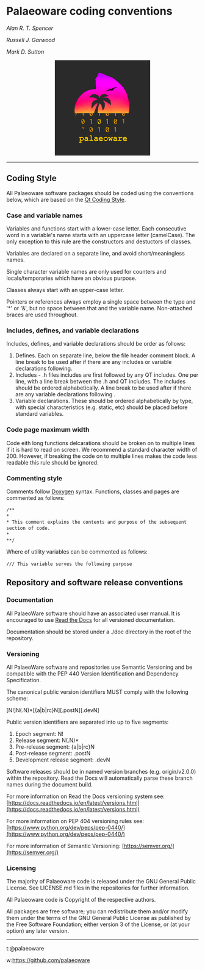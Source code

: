 # Palaeoware coding conventions

*Alan R. T. Spencer*

*Russell J. Garwood*

*Mark D. Sutton*

<p align="center">
  <img width="250" height="250" src="./resources/palaeoware_logo_square.png">
</p>

______

## Coding Style

All Palaeoware software packages should be coded using the conventions below, which are based on the [Qt Coding Style](https://wiki.qt.io/Qt_Coding_Style).

### Case and variable names

Variables and functions start with a lower-case letter. Each consecutive word in a variable's name starts with an uppercase letter (camelCase). The only exception to this rule are the constructors and destuctors of classes. 

Variables are declared on a separate line, and avoid short/meaningless names. 

Single character variable names are only used for counters and locals/temporaries which have an obvious purpose. 

Classes always start with an upper-case letter. 

Pointers or references always employ a single space between the type and '*' or '&', but no space between that and the variable name. Non-attached braces are used throughout.

### Includes, defines, and variable declarations

Includes, defines, and variable declarations should be order as follows:

1. Defines. Each on separate line, below the file header comment block. A line break to be used after if there are any includes or variable declarations following.
2. Includes - .h files includes are first followed by any QT includes. One per line, with a line break between the .h and QT includes. The includes should be ordered alphabetically. A line break to be used after if there are any variable declarations following .
3. Variable declarations. These should be ordered alphabetically by type, with special characteristics (e.g. static, etc) should be placed before standard variables.

### Code page maximum width

Code eith long functions delcarations should be broken on to multiple lines if it is hard to read on screen. We recommend a standard character width of 200. However, if breaking the code on to multiple lines makes the code less readable this rule should be ignored.

### Commenting style

Comments follow [Doxygen](https://github.com/doxygen/doxygen) syntax. Functions, classes and pages are  commented as follows:

```
/**
*
* This comment explains the contents and purpose of the subsequent section of code.
*
**/
```
Where of utility variables can be commented as follows:

`/// This variable serves the following purpose`

## Repository and software release conventions

### Documentation

All PalaeoWare software should have an associated user manual. It is encouraged to use [Read the Docs](https://readthedocs.org/) for all versioned documentation.

Documentation should be stored under a ./doc directory in the root of the repository.

### Versioning

All PalaeoWare software and repositories use Semantic Versioning and be compatible with the PEP 440 Version Identification and Dependency Specification.

The canonical public version identifiers MUST comply with the following scheme:

[N!]N(.N)*[{a|b|rc}N][.postN][.devN]

Public version identifiers are separated into up to five segments:

1. Epoch segment: N!
2. Release segment: N(.N)*
3. Pre-release segment: {a|b|rc}N
4. Post-release segment: .postN
5. Development release segment: .devN

Software releases should be in named version branches (e.g. origin/v2.0.0) within the repository. Read the Docs will automatically parse these branch names during the document build.

For more information on Read the Docs versioning system see: [https://docs.readthedocs.io/en/latest/versions.html](https://docs.readthedocs.io/en/latest/versions.html)

For more information on PEP 404 versioning rules see: [https://www.python.org/dev/peps/pep-0440/](https://www.python.org/dev/peps/pep-0440/)

For more information of Semantic Versioning: [https://semver.org/](https://semver.org/)

### Licensing

The majority of Palaeoware code is released under the GNU General Public License. See LICENSE.md files in the repositories for further information.

All Palaeoware code is Copyright of the respective authors.

All packages are free software; you can redistribute them and/or modify them under the terms of the GNU General Public License as published by the Free Software Foundation; either version 3 of the License, or (at your option) any later version.

_____

t:@palaeoware

w:https://github.com/palaeoware
